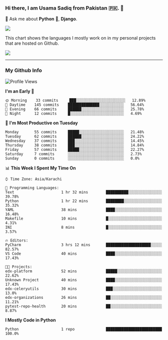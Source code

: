 ### Hi there, I am Usama Sadiq from Pakistan 🇵🇰. 👋

💬 Ask me about **Python** 🐍, **Django**. <!-- , Testing, Docker, Jenkins Automation, -->

<!--  
🗣 I love to talk about
  - Automating day-to-day stuff using Python
  - **Urdu Literature** 📚, **Anime** 💻, **Manga** 📜, **Light Novels** 📜, **Comics** 📱.  
-->

<img align="center" src="https://github-readme-stats.vercel.app/api?username=UsamaSadiq&custom_title=My Stats&show_icons=true&theme=dark&count_private=true&include_all_commits=true" />

This chart shows the languages I mostly work on in my personal projects that are hosted on Github.

<img align="center" src="https://github-readme-stats.vercel.app/api/top-langs/?username=UsamaSadiq&langs_count=10&layout=compact" />

--- 
### My Github Info
<!--START_SECTION:waka-->
![Profile Views](http://img.shields.io/badge/Profile%20Views-0-blue)

**I'm an Early 🐤** 

```text
🌞 Morning    33 commits     ███░░░░░░░░░░░░░░░░░░░░░░   12.89% 
🌆 Daytime    145 commits    ██████████████░░░░░░░░░░░   56.64% 
🌃 Evening    66 commits     ██████░░░░░░░░░░░░░░░░░░░   25.78% 
🌙 Night      12 commits     █░░░░░░░░░░░░░░░░░░░░░░░░   4.69%

```
📅 **I'm Most Productive on Tuesday** 

```text
Monday       55 commits     █████░░░░░░░░░░░░░░░░░░░░   21.48% 
Tuesday      62 commits     ██████░░░░░░░░░░░░░░░░░░░   24.22% 
Wednesday    37 commits     ███░░░░░░░░░░░░░░░░░░░░░░   14.45% 
Thursday     38 commits     ███░░░░░░░░░░░░░░░░░░░░░░   14.84% 
Friday       57 commits     █████░░░░░░░░░░░░░░░░░░░░   22.27% 
Saturday     7 commits      ░░░░░░░░░░░░░░░░░░░░░░░░░   2.73% 
Sunday       0 commits      ░░░░░░░░░░░░░░░░░░░░░░░░░   0.0%

```


📊 **This Week I Spent My Time On** 

```text
⌚︎ Time Zone: Asia/Karachi

💬 Programming Languages: 
Text                     1 hr 32 mins        ██████████░░░░░░░░░░░░░░░   39.78% 
Python                   1 hr 22 mins        ████████░░░░░░░░░░░░░░░░░   35.32% 
YAML                     38 mins             ████░░░░░░░░░░░░░░░░░░░░░   16.48% 
Makefile                 10 mins             █░░░░░░░░░░░░░░░░░░░░░░░░   4.31% 
INI                      8 mins              █░░░░░░░░░░░░░░░░░░░░░░░░   3.57%

🔥 Editors: 
PyCharm                  3 hrs 12 mins       ████████████████████░░░░░   82.57% 
VS Code                  40 mins             ████░░░░░░░░░░░░░░░░░░░░░   17.43%

🐱‍💻 Projects: 
edx-platform             52 mins             █████░░░░░░░░░░░░░░░░░░░░   22.62% 
Unknown Project          40 mins             ████░░░░░░░░░░░░░░░░░░░░░   17.43% 
edx-celeryutils          30 mins             ███░░░░░░░░░░░░░░░░░░░░░░   13.0% 
edx-organizations        26 mins             ██░░░░░░░░░░░░░░░░░░░░░░░   11.21% 
pytest-repo-health       20 mins             ██░░░░░░░░░░░░░░░░░░░░░░░   8.87%

```

**I Mostly Code in Python** 

```text
Python                   1 repo              █████████████████████████   100.0%

```



<!--END_SECTION:waka-->
<!--
**UsamaSadiq/UsamaSadiq** is a ✨ _special_ ✨ repository because its `README.md` (this file) appears on your GitHub profile.

Here are some ideas to get you started:

- 🔭 I’m currently working on ...
- 🌱 I’m currently learning ...
- 👯 I’m looking to collaborate on ...
- 🤔 I’m looking for help with ...
- 📫 How to reach me: ...
- 😄 Pronouns: ...
- ⚡ Fun fact: ...
-->
